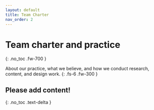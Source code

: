 ```yaml
---
layout: default
title: Team Charter
nav_order: 2
---
```


# Team charter and practice
{: .no_toc .fw-700 }


About our practice, what we believe, and how we conduct research, content, and design work. 
{: .fs-6 .fw-300 }

## Please add content!
{: .no_toc .text-delta }